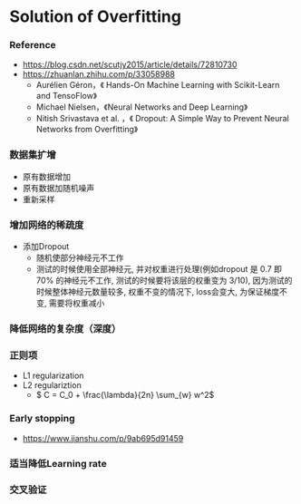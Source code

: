 # Solution of Overfitting

### Reference
+ https://blog.csdn.net/scutjy2015/article/details/72810730
+ https://zhuanlan.zhihu.com/p/33058988
	+ Aurélien Géron，《 Hands-On Machine Learning with Scikit-Learn and TensoFlow》
	+ Michael Nielsen，《Neural Networks and Deep Learning》
	+ Nitish Srivastava et al. ，《 Dropout: A Simple Way to Prevent Neural Networks from Overfitting》

### 数据集扩增
+ 原有数据增加
+ 原有数据加随机噪声
+ 重新采样

### 增加网络的稀疏度
+ 添加Dropout
	+ 随机使部分神经元不工作
	+ 测试的时候使用全部神经元, 并对权重进行处理(例如dropout 是 0.7 即 70% 的神经元不工作, 测试的时候要将该层的权重变为 3/10), 因为测试的时候整体神经元数量较多, 权重不变的情况下, loss会变大, 为保证梯度不变, 需要将权重减小

### 降低网络的复杂度（深度）


### 正则项
+ L1 regularization
+ L2 regulariztion
	+ $ C = C_0 + \frac{\lambda}{2n} \sum_{w} w^2$

### Early stopping
+ https://www.jianshu.com/p/9ab695d91459

### 适当降低Learning rate
### 交叉验证